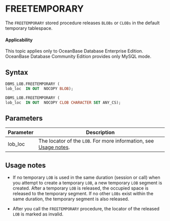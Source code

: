 FREETEMPORARY
==================================

The `FREETEMPORARY` stored procedure releases `BLOBs` or `CLOBs` in the default temporary tablespace.

<main id="notice" >
    <h4>Applicability</h4>
    <p>This topic applies only to OceanBase Database Enterprise Edition. OceanBase Database Community Edition provides only MySQL mode. </p>
  </main>

Syntax
-----------------------

```sql
DBMS_LOB.FREETEMPORARY (
lob_loc  IN OUT  NOCOPY BLOB);

DBMS_LOB.FREETEMPORARY (
lob_loc  IN OUT  NOCOPY CLOB CHARACTER SET ANY_CS);
```



Parameters
-------------------------



| Parameter | Description                                                                                       |
|-----------|---------------------------------------------------------------------------------------------------|
| lob_loc   | The locator of the `LOB`. For more information, see [Usage notes](1.dbms-lob-overview-oracle.md). |



Usage notes
-------------------------

* If no temporary `LOB` is used in the same duration (session or call) when you attempt to create a temporary `LOB`, a new temporary `LOB` segment is created. After a temporary `LOB` is released, the occupied space is released to the temporary segment. If no other `LOBs` exist within the same duration, the temporary segment is also released.



* After you call the `FREETEMPORARY` procedure, the locator of the released `LOB` is marked as invalid.





